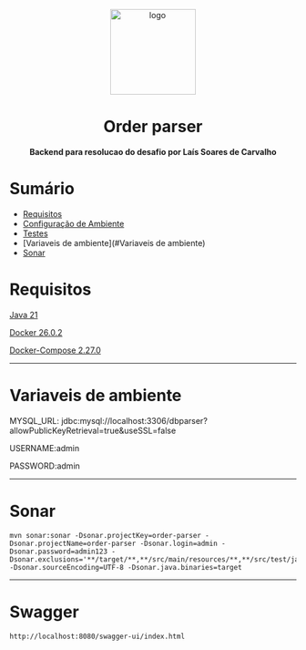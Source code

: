  
<p align="center">
  <img src="https://vagas.byintera.com/wp-content/uploads/2021/04/luiza-labs.1616501197-1024x376.png" alt="logo" width="150" />
</p>
<h1 align="center">Order parser</h1>
<p align="center">
 <b>Backend para resolucao do desafio por Laís Soares de Carvalho</b></br>
</p>

# Sumário

- [Requisitos](#Requisitos) 
- [Configuração de Ambiente](#Configuração-de-Ambiente)
- [Testes](#Testes)
- [Variaveis de ambiente](#Variaveis de ambiente)
- [Sonar](#Sonar)


# Requisitos

[Java 21](https://www.oracle.com/br/java/technologies/downloads/#java21)

[Docker 26.0.2](https://docs.docker.com/engine/release-notes/26.0/#2602)

[Docker-Compose 2.27.0](https://docs.docker.com/compose/release-notes/#2270)

---
# Variaveis de ambiente

MYSQL_URL: jdbc:mysql://localhost:3306/dbparser?allowPublicKeyRetrieval=true&useSSL=false

USERNAME:admin

PASSWORD:admin

---
# Sonar
```
mvn sonar:sonar -Dsonar.projectKey=order-parser -Dsonar.projectName=order-parser -Dsonar.login=admin -Dsonar.password=admin123 -Dsonar.exclusions='**/target/**,**/src/main/resources/**,**/src/test/java/**,**/*Config.*,**/*Entity.*,**/entities/**,**/*Mapper.*,**/dto/**,**/model/**,**Application.*' -Dsonar.sourceEncoding=UTF-8 -Dsonar.java.binaries=target 
```

---
# Swagger
```
http://localhost:8080/swagger-ui/index.html
```